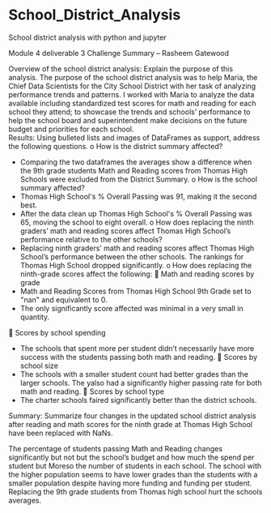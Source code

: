 # School_District_Analysis
School district analysis with python and jupyter


Module 4 deliverable 3 Challenge Summary – Rasheem Gatewood


Overview of the school district analysis: Explain the purpose of this analysis.
The purpose of the school district analysis was to help Maria, the Chief Data Scientists for the City School District with her task of analyzing performance trends and patterns.  I worked with Maria to analyze the data available including standardized test scores for math and reading for each school they attend; to showcase the trends and schools’ performance to help the school board and superintendent make decisions on the future budget and priorities for each school.  
Results: Using bulleted lists and images of DataFrames as support, address the following questions.
o	How is the district summary affected?
-	Comparing the two dataframes the averages show a difference when the 9th grade students Math and Reading scores from Thomas High Schools were excluded from the District Summary.
o	How is the school summary affected?
-	Thomas High School's % Overall Passing was 91, making it the second best.
-	After the data clean up Thomas High School's % Overall Passing was 65, moving the school to eight overall.
o	How does replacing the ninth graders’ math and reading scores affect Thomas High School’s performance relative to the other schools?
-	Replacing ninth graders’ math and reading scores affect Thomas High School’s performance between the other schools. The rankings for Thomas High School dropped significantly.
o	How does replacing the ninth-grade scores affect the following:
	Math and reading scores by grade
-	Math and Reading Scores from Thomas High School 9th Grade set to "nan" and equivalent to 0.
-	The only significantly score affected was minimal in a very small in quantity.
 
	Scores by school spending
-	The schools that spent more per student didn’t necessarily have more success with the students passing both math and reading. 
	Scores by school size
-	The schools with a smaller student count had better grades than the larger schools. The yalso had a significantly higher passing rate for both math and reading.
	Scores by school type
-	The charter schools faired significantly better than the district schools. 
 
 
Summary: Summarize four changes in the updated school district analysis after reading and math scores for the ninth grade at Thomas High School have been replaced with NaNs.

The percentage of students passing Math and Reading changes significantly but not but the school’s budget and how much the spend per student but Moreso the number of students in each school. The school with the higher population seems to have lower grades than the students with a smaller population despite having more funding and funding per student. Replacing the 9th grade students from Thomas high school hurt the schools averages. 
